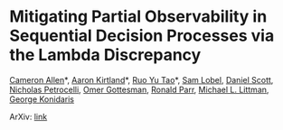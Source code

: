 # Mitigating Partial Observability in Sequential Decision Processes via the Lambda Discrepancy

[Cameron Allen](https://camallen.net)\*, [Aaron Kirtland](https://atkirtland.github.io/)\*, [Ruo Yu Tao](https://taodav.cc/)\*, [Sam Lobel](https://samlobel.github.io/), [Daniel Scott](https://dsctt.github.io/), [Nicholas Petrocelli](https://www.linkedin.com/in/nicholasrp/), [Omer Gottesman](https://omergott.github.io/), [Ronald Parr](https://users.cs.duke.edu/~parr/), [Michael L. Littman](https://www.littmania.com), [George Konidaris](https://cs.brown.edu/~gdk/)

ArXiv: [link](https://arxiv.org/abs/2407.07333)
